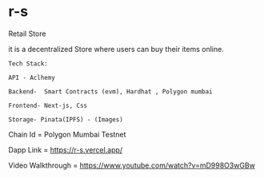 # r-s
Retail Store

it is a decentralized Store where users can buy their items online.

```
Tech Stack:

API - Aclhemy

Backend-  Smart Contracts (evm), Hardhat , Polygon mumbai

Frontend- Next-js, Css

Storage- Pinata(IPFS) - (Images)

```
Chain Id = Polygon Mumbai Testnet


Dapp Link = https://r-s.vercel.app/

Video Walkthrough = https://www.youtube.com/watch?v=mD998O3wGBw
